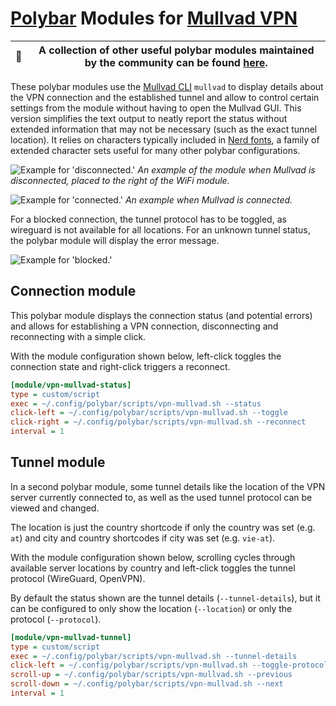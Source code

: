 # [Polybar](https://polybar.github.io/) Modules for [Mullvad VPN](https://mullvad.net/)

| 💬 | A collection of other useful polybar modules maintained by the community can be found [here](https://github.com/polybar/polybar-scripts). |
|---|--------------------------------------|

These polybar modules use the [Mullvad CLI](https://mullvad.net/help/how-use-mullvad-cli/) `mullvad` to display details about the VPN connection and the established tunnel and allow to control certain settings from the module without having to open the Mullvad GUI. This version simplifies the text output to neatly report the status without extended information that may not be necessary (such as the exact tunnel location). It relies on characters typically included in [Nerd fonts](https://www.nerdfonts.com/), a family of extended character sets useful for many other polybar configurations.

![Example for 'disconnected.'](https://github.com/nlysne/polybar-modules-mullvad/tree/main/assets/screenshots/disconn.png?raw=true)
*An example of the module when Mullvad is disconnected, placed to the right of the WiFi module.*

![Example for 'connected.'](https://github.com/nlysne/polybar-modules-mullvad/tree/main/assets/screenshots/conn.png?raw=true)
*An example when Mullvad is connected.*

For a blocked connection, the tunnel protocol has to be toggled, as wireguard is not available for all locations.
For an unknown tunnel status, the polybar module will display the error message.

![Example for 'blocked.'](https://github.com/nlysne/polybar-modules-mullvad/tree/main/assets/screenshots/blocked.png?raw=true)

## Connection module

This polybar module displays the connection status (and potential errors) and allows for establishing a VPN connection, disconnecting and reconnecting with a simple click.

With the module configuration shown below, left-click toggles the connection state and right-click triggers a reconnect.

```ini
[module/vpn-mullvad-status]
type = custom/script
exec = ~/.config/polybar/scripts/vpn-mullvad.sh --status
click-left = ~/.config/polybar/scripts/vpn-mullvad.sh --toggle
click-right = ~/.config/polybar/scripts/vpn-mullvad.sh --reconnect
interval = 1
```

## Tunnel module

In a second polybar module, some tunnel details like the location of the VPN server currently connected to, as well as the used tunnel protocol can be viewed and changed.

The location is just the country shortcode if only the country was set (e.g. `at`) and city and country shortcodes if city was set (e.g. `vie-at`).

With the module configuration shown below, scrolling cycles through available server locations by country and left-click toggles the tunnel protocol (WireGuard, OpenVPN).

By default the status shown are the tunnel details (`--tunnel-details`), but it can be configured to only show the location (`--location`) or only the protocol (`--protocol`).

```ini
[module/vpn-mullvad-tunnel]
type = custom/script
exec = ~/.config/polybar/scripts/vpn-mullvad.sh --tunnel-details
click-left = ~/.config/polybar/scripts/vpn-mullvad.sh --toggle-protocol
scroll-up = ~/.config/polybar/scripts/vpn-mullvad.sh --previous
scroll-down = ~/.config/polybar/scripts/vpn-mullvad.sh --next
interval = 1
```
